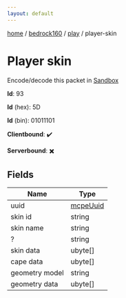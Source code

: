 ```yaml
---
layout: default
---
```


[home](/)  /  [bedrock160](/protocol/bedrock160)  /  [play](/protocol/bedrock160/play)  /  player-skin

# Player skin

Encode/decode this packet in [Sandbox](../../../sandbox/bedrock160#Play.PlayerSkin)

**Id**: 93

**Id** (hex): 5D

**Id** (bin): 01011101

**Clientbound**: ✔️

**Serverbound**: ✖️

## Fields

Name | Type
---|---
uuid | [mcpeUuid](/protocol/bedrock160/types/mcpe-uuid)
skin id | string
skin name | string
? | string
skin data | ubyte[]
cape data | ubyte[]
geometry model | string
geometry data | ubyte[]
